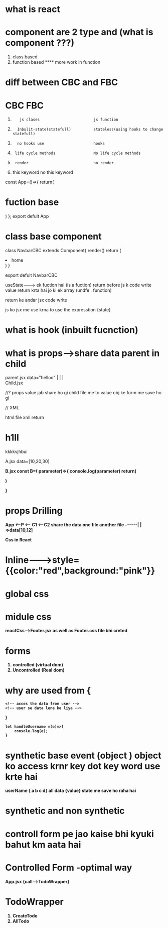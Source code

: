 # what is react  


# component are 2 type  and (what is component ???)
1. class based 
2. function based  **** more work in function 


# diff between CBC and FBC

#         CBC                              FBC
1.        js clases                        js function
2.       Inbulit-state(statefull)          stateless(using hooks to change statefull)
3.       no hooks use                      hooks
4.      life cycle methods                 No life cycle methods
5.      render                             no render
6.    this keyword                         no this keyword


const App=()=>{
    return(
        <div><h1>fuction base </h1></div>
    )
};
export defult App


# class base component


class NavbarCBC extends Component{
    render()
    return (
        <nav><li>home</li></nav>
    )
}

export defult NavbarCBC




useState---> ek fuction hai (is a fuction) return before js k code write  value return krta hai jo ki ek array (undfe , function)

return ke andar  jsx code write


js ko jsx me use krna 
to use the expresstion {state}

# what is hook (inbuilt fucnction)

# what is  props-->share data parent in child


parent.jsx data="helloo"
|
|
|                    
Child.jsx         <ChildA x={data}/>

//? props value jab share ho gi child file me to value obj ke form me save ho gi  


// XML 

html.file
xml
return 
<h1>h1ll</h1>
<p>kkkkvjhbui</p>

A.jsx data=[10,20,30]
<B dbData={data}/>

B.jsx
const B=( parameter)=>{
    console.log(parameter)
    return(<div></div>)

}




# props Drilling 



App <--P <-- C1 <--C2   share the data one file another file 
------|
      |
     =>data[10,12] 





Css in React 

# Inline--->style={{color:"red",background:"pink"}}
# global css
<!-- ple hm log src me file created krne bad index yeh App me import kre ge
yeh sab me km aaye  g-->
# midule css 
reactCss-->Footer.jsx as well as Footer.css file bhi creted



# forms 
1. controlled (virtual dom)
2. Uncontrolled (Real dom)


# why are used from {
    <!-- acces the data from user -->
    <!-- user se data lene ke liya -->
}



    let handleUsername =(e)=>{
        console.log(e);
    }
 # synthetic base event (object )    object ko access krnr key dot key word use krte hai         <!-- setUsername(e.target.value); -->

userName { a b c d}
all data {value} state me save ho raha hai

<!-- btn me on onClick use kr skte hai  -->


# synthetic and non synthetic

# controll form pe jao kaise bhi kyuki bahut km aata hai 

#         Controlled Form -optimal way 

<!-- 
let name="useremail"

{[name]:"xyz"}           userenail:xyz  -->



<!-- ...formData,[name]:value   previous data ko access krn ke liya -->




  App.jsx {call-->TodoWrapper}

# TodoWrapper
1. CreateTodo
2. AllTodo
